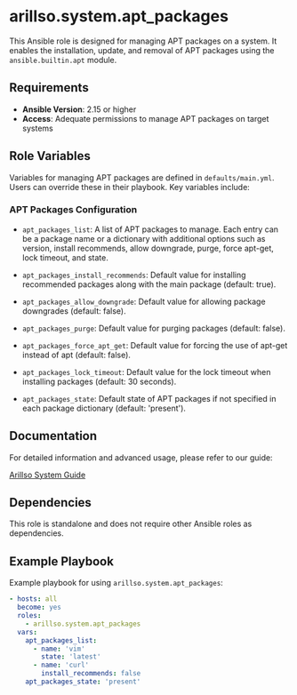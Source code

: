 # arillso.system.apt_packages

This Ansible role is designed for managing APT packages on a system. It enables the installation, update, and removal
of APT packages using the `ansible.builtin.apt` module.

## Requirements

- **Ansible Version**: 2.15 or higher
- **Access**: Adequate permissions to manage APT packages on target systems

## Role Variables

Variables for managing APT packages are defined in `defaults/main.yml`. Users can override these in their playbook. Key variables include:

### APT Packages Configuration

- `apt_packages_list`: A list of APT packages to manage. Each entry can be a package name or a dictionary with additional options such as
 version, install recommends, allow downgrade, purge, force apt-get, lock timeout, and state.

- `apt_packages_install_recommends`: Default value for installing recommended packages along with the main package (default: true).

- `apt_packages_allow_downgrade`: Default value for allowing package downgrades (default: false).

- `apt_packages_purge`: Default value for purging packages (default: false).

- `apt_packages_force_apt_get`: Default value for forcing the use of apt-get instead of apt (default: false).

- `apt_packages_lock_timeout`: Default value for the lock timeout when installing packages (default: 30 seconds).

- `apt_packages_state`: Default state of APT packages if not specified in each package dictionary (default: 'present').

## Documentation

For detailed information and advanced usage, please refer to our guide:

[Arillso System Guide](https://guide.arillso.io/collections/arillso/system/apt_packages_role.html#ansible-collections-arillso-system-apt-packages-role)

## Dependencies

This role is standalone and does not require other Ansible roles as dependencies.

## Example Playbook

Example playbook for using `arillso.system.apt_packages`:

```yaml
- hosts: all
  become: yes
  roles:
    - arillso.system.apt_packages
  vars:
    apt_packages_list:
      - name: 'vim'
        state: 'latest'
      - name: 'curl'
        install_recommends: false
    apt_packages_state: 'present'
```
